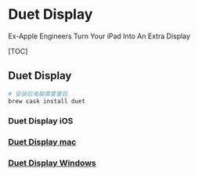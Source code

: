 # Duet Display

Ex-Apple Engineers Turn Your iPad Into An Extra Display

[TOC]

## Duet Display

```bash
# 安装后电脑需要重启
brew cask install duet
```

### Duet Display iOS

### [Duet Display mac](https://www.duetdisplay.com/mac)

### [Duet Display Windows](https://www.duetdisplay.com/windows)

